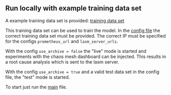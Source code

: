 ## Run locally with example training data set

A example training data set is provided: [training data set](./dataset/training_data_20230521-202044.csv)

This training data set can be used to train the model. In the [config file](./config.yaml#L23) the correct training data set must be provided.
The correct IP must be specified for the configs `prometheus_url` and `lasm_server_urls`.

With the config `use_archive = false` the "live" mode is started and experiments with the chaos mesh dashboard can be injected. This results in a root cause analysis which is sent to the lasm server.

With the config `use_archive = true` and a valid test data set in the config file, the "test" mode is started.

To start just run the [main](./main.py) file.


